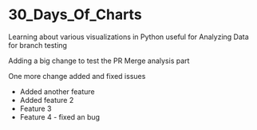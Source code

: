 # 30_Days_Of_Charts
Learning about various visualizations in Python useful for Analyzing Data for branch testing


Adding a big change to test the PR Merge analysis part


One more change added and fixed issues

- Added another feature
- Added feature 2
- Feature 3
- Feature 4 - fixed an bug
